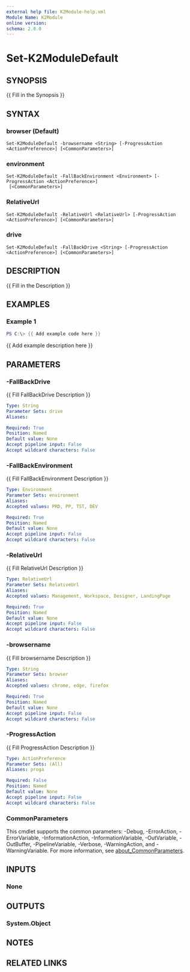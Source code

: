 ```yaml
---
external help file: K2Module-help.xml
Module Name: K2Module
online version:
schema: 2.0.0
---
```


# Set-K2ModuleDefault

## SYNOPSIS
{{ Fill in the Synopsis }}

## SYNTAX

### browser (Default)
```
Set-K2ModuleDefault -browsername <String> [-ProgressAction <ActionPreference>] [<CommonParameters>]
```

### environment
```
Set-K2ModuleDefault -FallBackEnvironment <Environment> [-ProgressAction <ActionPreference>]
 [<CommonParameters>]
```

### RelativeUrl
```
Set-K2ModuleDefault -RelativeUrl <RelativeUrl> [-ProgressAction <ActionPreference>] [<CommonParameters>]
```

### drive
```
Set-K2ModuleDefault -FallBackDrive <String> [-ProgressAction <ActionPreference>] [<CommonParameters>]
```

## DESCRIPTION
{{ Fill in the Description }}

## EXAMPLES

### Example 1
```powershell
PS C:\> {{ Add example code here }}
```

{{ Add example description here }}

## PARAMETERS

### -FallBackDrive
{{ Fill FallBackDrive Description }}

```yaml
Type: String
Parameter Sets: drive
Aliases:

Required: True
Position: Named
Default value: None
Accept pipeline input: False
Accept wildcard characters: False
```

### -FallBackEnvironment
{{ Fill FallBackEnvironment Description }}

```yaml
Type: Environment
Parameter Sets: environment
Aliases:
Accepted values: PRD, PP, TST, DEV

Required: True
Position: Named
Default value: None
Accept pipeline input: False
Accept wildcard characters: False
```

### -RelativeUrl
{{ Fill RelativeUrl Description }}

```yaml
Type: RelativeUrl
Parameter Sets: RelativeUrl
Aliases:
Accepted values: Management, Workspace, Designer, LandingPage

Required: True
Position: Named
Default value: None
Accept pipeline input: False
Accept wildcard characters: False
```

### -browsername
{{ Fill browsername Description }}

```yaml
Type: String
Parameter Sets: browser
Aliases:
Accepted values: chrome, edge, firefox

Required: True
Position: Named
Default value: None
Accept pipeline input: False
Accept wildcard characters: False
```

### -ProgressAction
{{ Fill ProgressAction Description }}

```yaml
Type: ActionPreference
Parameter Sets: (All)
Aliases: proga

Required: False
Position: Named
Default value: None
Accept pipeline input: False
Accept wildcard characters: False
```

### CommonParameters
This cmdlet supports the common parameters: -Debug, -ErrorAction, -ErrorVariable, -InformationAction, -InformationVariable, -OutVariable, -OutBuffer, -PipelineVariable, -Verbose, -WarningAction, and -WarningVariable. For more information, see [about_CommonParameters](http://go.microsoft.com/fwlink/?LinkID=113216).

## INPUTS

### None

## OUTPUTS

### System.Object
## NOTES

## RELATED LINKS
